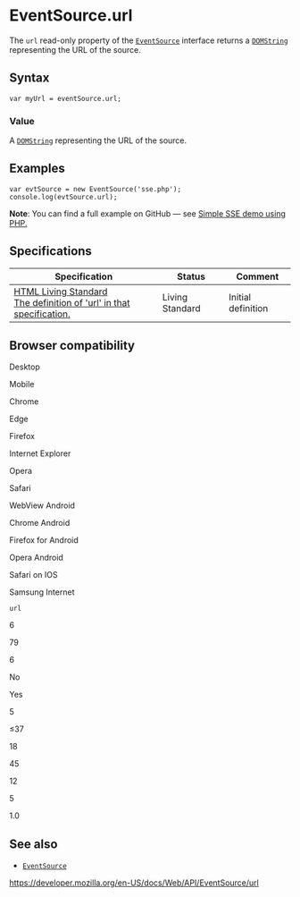 EventSource.url
===============

The `url` read-only property of the [`EventSource`](../eventsource) interface returns a [`DOMString`](../domstring) representing the URL of the source.

Syntax
------

    var myUrl = eventSource.url;

### Value

A [`DOMString`](../domstring) representing the URL of the source.

Examples
--------

    var evtSource = new EventSource('sse.php');
    console.log(evtSource.url);

**Note**: You can find a full example on GitHub — see [Simple SSE demo using PHP.](https://github.com/mdn/dom-examples/tree/master/server-sent-events)

Specifications
--------------

<table><thead><tr class="header"><th>Specification</th><th>Status</th><th>Comment</th></tr></thead><tbody><tr class="odd"><td><a href="https://html.spec.whatwg.org/multipage/comms.html#dom-eventsource-url">HTML Living Standard<br />
<span class="small">The definition of 'url' in that specification.</span></a></td><td><span class="spec-living">Living Standard</span></td><td>Initial definition</td></tr></tbody></table>

Browser compatibility
---------------------

Desktop

Mobile

Chrome

Edge

Firefox

Internet Explorer

Opera

Safari

WebView Android

Chrome Android

Firefox for Android

Opera Android

Safari on IOS

Samsung Internet

`url`

6

79

6

No

Yes

5

≤37

18

45

12

5

1.0

See also
--------

-   [`EventSource`](../eventsource)

<a href="https://developer.mozilla.org/en-US/docs/Web/API/EventSource/url" class="_attribution-link">https://developer.mozilla.org/en-US/docs/Web/API/EventSource/url</a>
